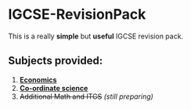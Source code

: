 # IGCSE-RevisionPack

This is a really **simple** but **useful** IGCSE revision pack.

## Subjects provided:
1. [**Economics**](2017/Economics0455/content.md)
2. [**Co-ordinate science**](2017/Chemistry0654/content.md)
3. ~~Additional Math and ITGS~~ *(still preparing)*
